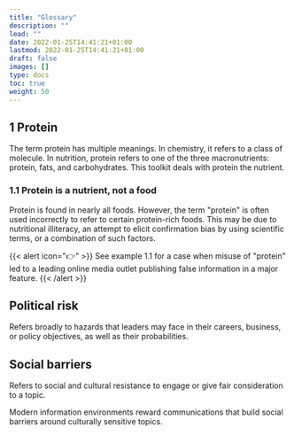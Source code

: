 ```yaml
---
title: "Glossary"
description: ""
lead: ""
date: 2022-01-25T14:41:21+01:00
lastmod: 2022-01-25T14:41:21+01:00
draft: false
images: []
type: docs
toc: true
weight: 50
---
```


## 1 Protein
The term protein has multiple meanings. In chemistry, it refers to a class of molecule. In nutrition, protein refers to one of the three macronutrients: protein, fats, and carbohydrates. This toolkit deals with protein the nutrient.

### 1.1 Protein is a nutrient, not a food
Protein is found in nearly all foods. However, the term "protein" is often used incorrectly to refer to certain protein-rich foods. This may be due to nutritional illiteracy, an attempt to elicit confirmation bias by using scientific terms, or a combination of such factors.

{{< alert icon="👉" >}}
See example 1.1 for a case when misuse of "protein" led to a leading online media outlet publishing false information in a major feature.
{{< /alert >}}

## Political risk
Refers broadly to hazards that leaders may face in their careers, business, or policy objectives, as well as their probabilities.

## Social barriers
Refers to social and cultural resistance to engage or give fair consideration to a topic.

Modern information environments reward communications that build social barriers around culturally sensitive topics. 

